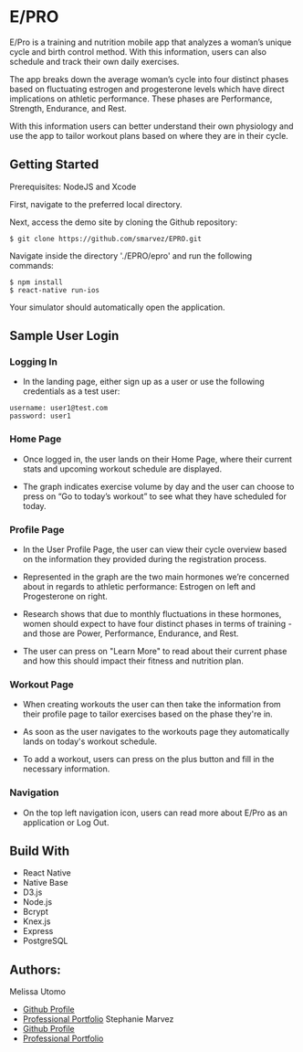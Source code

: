 # E/PRO

E/Pro is a training and nutrition mobile app that analyzes a woman’s unique cycle and birth control method. With this information, users can also schedule and track their own daily exercises.

The app breaks down the average woman’s cycle into four distinct phases based on fluctuating estrogen and progesterone levels which have direct implications on athletic performance. These phases are Performance, Strength, Endurance, and Rest.

With this information users can better understand their own physiology and use the app to tailor workout plans based on where they are in their cycle.

## Getting Started
Prerequisites: NodeJS and Xcode

First, navigate to the preferred local directory.

Next, access the demo site by cloning the Github repository:
```
$ git clone https://github.com/smarvez/EPRO.git
```

Navigate inside the directory './EPRO/epro' and run the following commands:

```
$ npm install
$ react-native run-ios
```
Your simulator should automatically open the application.

## Sample User Login

### Logging In
* In the landing page, either sign up as a user or use the following credentials as a test user:
```
username: user1@test.com
password: user1
```
### Home Page
* Once logged in, the user lands on their Home Page, where their current stats and upcoming workout schedule are displayed.

* The graph indicates exercise volume by day and the user can choose to press on “Go to today’s workout” to see what they have scheduled for today.

### Profile Page
* In the User Profile Page, the user can view their cycle overview based on the information they provided during the registration process.

* Represented in the graph are the two main hormones we’re concerned about in regards to athletic performance: Estrogen on left and Progesterone on right.

* Research shows that due to monthly fluctuations in these hormones, women should expect to have four distinct phases in terms of training - and those are Power, Performance, Endurance, and Rest.

* The user can press on "Learn More" to read about their current phase and how this should impact their fitness and nutrition plan.

### Workout Page
* When creating workouts the user can then take the information from their profile page to tailor exercises based on the phase they're in.

* As soon as the user navigates to the workouts page they automatically lands on today's workout schedule.

* To add a workout, users can press on the plus button and fill in the necessary information.

### Navigation
* On the top left navigation icon, users can read more about E/Pro as an application or Log Out.

## Build With
* React Native
* Native Base
* D3.js
* Node.js
* Bcrypt
* Knex.js
* Express
* PostgreSQL

## Authors:
Melissa Utomo
* [Github Profile](https://github.com/mafutomo)
* [Professional Portfolio](http://melissautomo.com/)
Stephanie Marvez
* [Github Profile](https://github.com/smarvez)
* [Professional Portfolio](http://stephaniemarvez.surge.sh/)
